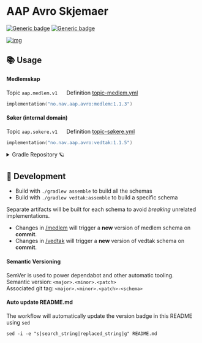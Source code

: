 # AAP Avro Skjemaer

[![Generic badge](https://img.shields.io/badge/medlem-1.1.3-blue.svg)](https://github.com/navikt/aap-avro/packages/1262528?version=1.1.3)
[![Generic badge](https://img.shields.io/badge/vedtak-1.1.6-blue.svg)](https://github.com/navikt/aap-avro/packages/1262527?version=1.1.6)

[![img](https://img.shields.io/badge/Slack-4A154B?style=for-the-badge&logo=slack&logoColor=white)](https://nav-it.slack.com/app_redirect?channel=C02CW21TBKR)

## 📚 Usage

#### Medlemskap

Topic `aap.medlem.v1` &nbsp;&nbsp;&nbsp;&nbsp;
Definition [topic-medlem.yml](https://github.com/navikt/aap-vedtak/blob/main/.nais/topic-medlem.yml) <br/>

```kotlin
implementation("no.nav.aap.avro:medlem:1.1.3")
```

#### Søker (internal domain)

Topic `aap.sokere.v1` &nbsp;&nbsp;&nbsp;&nbsp;
Definition [topic-søkere.yml](https://github.com/navikt/aap-vedtak/blob/main/.nais/topic-s%C3%B8kere.yml)

```kotlin
implementation("no.nav.aap.avro:vedtak:1.1.5")
```

<details>
<summary>Gradle Repository 🪐</summary>

🔑 Private GitHub package registry:

```kotlin
maven {
    url = uri("https://maven.pkg.github.com/navikt/aap-avro")
    credentials {
        username = System.getenv("GITHUB_ACTOR")
        password = System.getenv("GITHUB_TOKEN")
    }
}
```

🪞 Mirror:

```kotlin
repositories {
    maven("https://github-package-registry-mirror.gc.nav.no/cached/maven-release")
}
```

</details>

## 🚧 Development

- Build with `./gradlew assemble` to build all the schemas
- Build with `./gradlew vedtak:assemble` to build a specific schema

Separate artifacts will be built for each schema to avoid _breaking_ unrelated implementations.

* Changes in [/medlem](/medlem) will trigger a **new** version of medlem schema on **commit**.
* Changes in [/vedtak](/vedtak) will trigger a **new** version of vedtak schema on **commit**.

#### Semantic Versioning

SemVer is used to power dependabot and other automatic tooling. <br/>
Semantic version: `<major>.<minor>.<patch>` <br/>
Associated git tag: `<major>.<minor>.<patch>-<schema>` <br/>

#### Auto update README.md

The workflow will automatically update the version badge in this README using `sed`
```shell
sed -i -e "s|search_string|replaced_string|g" README.md
```
